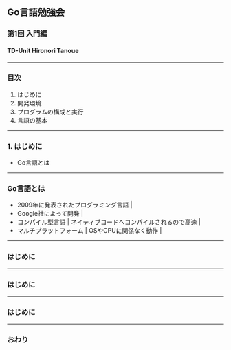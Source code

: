## Go言語勉強会
### 第1回 入門編
#### TD-Unit Hironori Tanoue
---
### 目次
1. はじめに
2. 開発環境
3. プログラムの構成と実行
4. 言語の基本
---
### 1. はじめに
- Go言語とは
---
### Go言語とは
- 2009年に発表されたプログラミング言語 |
- Google社によって開発 |
- コンパイル型言語 |
ネイティブコードへコンパイルされるので高速 |
- マルチプラットフォーム |
OSやCPUに関係なく動作 |
---
### はじめに
---
### はじめに
---
### はじめに
---
### おわり

